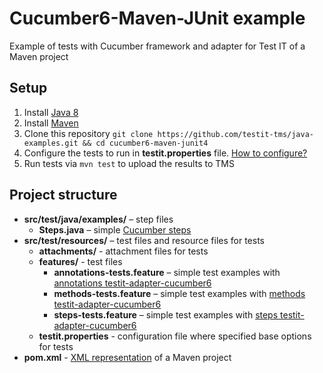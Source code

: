 # Cucumber6-Maven-JUnit example
Example of tests with Cucumber framework and adapter for Test IT of a Maven project

## Setup

1. Install [Java 8](https://www.oracle.com/java/technologies/javase/javase8-archive-downloads.html)
2. Install [Maven](https://maven.apache.org/download.cgi)
3. Clone this repository `git clone https://github.com/testit-tms/java-examples.git && cd cucumber6-maven-junit4`
4. Configure the tests to run in **testit.properties** file. [How to configure?](https://github.com/testit-tms/adapters-java/tree/main/testit-adapter-cucumber6#configuration)
5. Run tests via `mvn test` to upload the results to TMS

## Project structure

* **src/test/java/examples/** – step files
    * **Steps.java** – simple [Cucumber steps](https://docs.cucumber.io/docs/cucumber/api/?lang=java#steps)
* **src/test/resources/** – test files and resource files for tests
    * **attachments/** - attachment files for tests
    * **features/** - test files
        * **annotations-tests.feature** – simple test examples with [annotations testit-adapter-cucumber6](https://github.com/testit-tms/adapters-java/tree/main/testit-adapter-cucumber6#tags)
        * **methods-tests.feature** – simple test examples with [methods testit-adapter-cucumber6](https://github.com/testit-tms/adapters-java/tree/main/testit-adapter-cucumber6#tags)
        * **steps-tests.feature** – simple test examples with [steps testit-adapter-cucumber6](https://github.com/testit-tms/adapters-java/tree/main/testit-adapter-cucumber6#tags)
    * **testit.properties** - configuration file where specified base options for tests
* **pom.xml** - [XML representation](https://maven.apache.org/pom.html) of a Maven project
